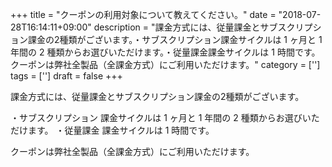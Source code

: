 +++
title = "クーポンの利用対象について教えてください。"
date = "2018-07-28T16:14:11+09:00"
description = "課金方式には、従量課金とサブスクリプション課金の2種類がございます。・サブスクリプション課金サイクルは 1 ヶ月と 1 年間の 2 種類からお選びいただけます。・従量課金課金サイクルは 1 時間です。クーポンは弊社全製品（全課金方式）にご利用いただけます。"
category = ['']
tags = ['']
draft = false
+++

課金方式には、従量課金とサブスクリプション課金の2種類がございます。

・サブスクリプション
課金サイクルは 1 ヶ月と 1 年間の 2 種類からお選びいただけます。
・従量課金
課金サイクルは 1 時間です。

クーポンは弊社全製品（全課金方式）にご利用いただけます。
